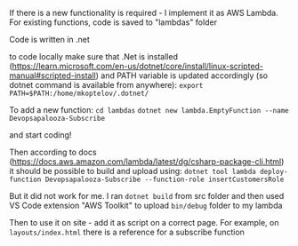 If there is a new functionality is required - I implement it as AWS Lambda.
For existing functions, code is saved to "lambdas" folder

Code is written in .net

to code locally make sure that .Net is installed (https://learn.microsoft.com/en-us/dotnet/core/install/linux-scripted-manual#scripted-install)
and PATH variable is updated accordingly (so dotnet command is available from anywhere):
`export PATH=$PATH:/home/mkoptelov/.dotnet/`

To add a new function:
`cd lambdas`
`dotnet new lambda.EmptyFunction --name Devopsapalooza-Subscribe`

and start coding!

Then according to docs (https://docs.aws.amazon.com/lambda/latest/dg/csharp-package-cli.html) it should be possible to build and upload using: 
`dotnet tool lambda deploy-function Devopsapalooza-Subscribe --function-role insertCustomersRole` 

But it did not work for me.
I ran `dotnet build` from src folder and then used VS Code extension "AWS Toolkit" to upload `bin/debug` folder to my lambda

Then to use it on site - add it as script on a correct page. For example, on `layouts/index.html` there is a reference for a subscribe function